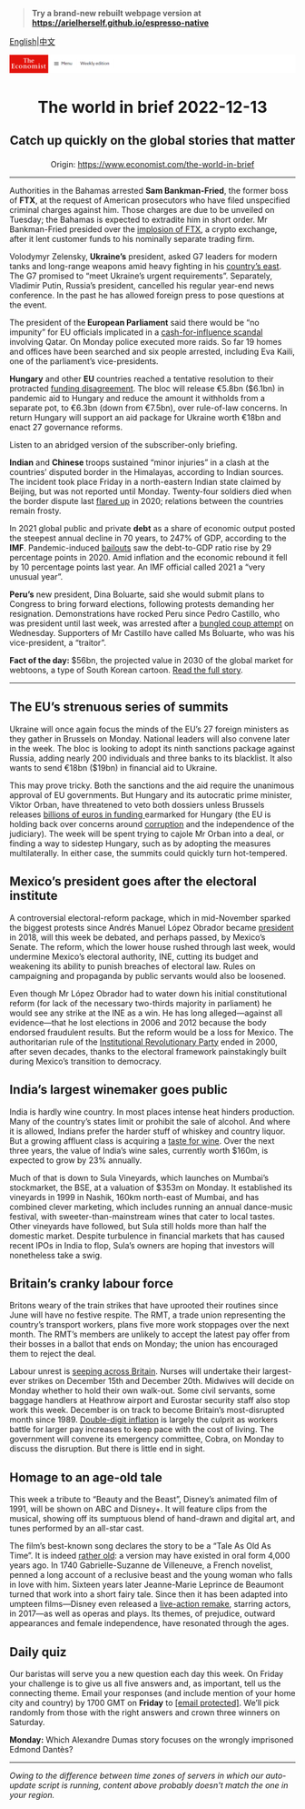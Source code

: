 > **Try a brand-new rebuilt webpage version at https://arielherself.github.io/espresso-native**

[English](https://github.com/arielherself/espresso/blob/main/README.md)|[中文](https://github-com.translate.goog/arielherself/espresso/blob/main/README.md?_x_tr_sl=en&_x_tr_tl=zh-CN&_x_tr_hl=zh-CN&_x_tr_pto=wapp)



![The Economist](menubar.png)

# <p align="center">The world in brief 2022-12-13</p>

## <p align="center">Catch up quickly on the global stories that matter</p>

<p align="center">Origin: <a href="https://www.economist.com/the-world-in-brief">https://www.economist.com/the-world-in-brief</a><hr>

Authorities in the Bahamas arrested <strong>Sam Bankman-Fried</strong>, the former boss of <strong>FTX</strong>, at the request of American prosecutors who have filed unspecified criminal charges against him. Those charges are due to be unveiled on Tuesday; the Bahamas is expected to extradite him in short order. Mr Bankman-Fried presided over the [implosion of FTX](https://www.economist.com/briefing/2022/11/17/the-failure-of-ftx-and-sam-bankman-fried-will-leave-deep-scars), a crypto exchange, after it lent customer funds to his nominally separate trading firm.

Volodymyr Zelensky, <strong>Ukraine’s</strong> president, asked G7 leaders for modern tanks and long-range weapons amid heavy fighting in his [country’s east](https://www.economist.com/europe/2022/12/06/russia-is-hurling-troops-at-the-tiny-ukrainian-town-of-bakhmut). The G7 promised to “meet Ukraine’s urgent requirements”. Separately, Vladimir Putin, Russia’s president, cancelled his regular year-end news conference. In the past he has allowed foreign press to pose questions at the event.

The president of the<strong> European Parliament</strong> said there would be “no impunity” for EU officials implicated in a [cash-for-influence scandal](https://www.economist.com/graphic-detail/2022/09/06/corruption-in-europes-health-services-is-surprisingly-common) involving Qatar. On Monday police executed more raids. So far 19 homes and offices have been searched and six people arrested, including Eva Kaili, one of the parliament’s vice-presidents.

<strong>Hungary</strong> and other <strong>EU</strong> countries reached a tentative resolution to their protracted [funding disagreement](https://www.economist.com/europe/2022/11/24/the-eu-is-withholding-aid-to-press-hungary-to-reform). The bloc will release €5.8bn ($6.1bn) in pandemic aid to Hungary and reduce the amount it withholds from a separate pot, to €6.3bn (down from €7.5bn), over rule-of-law concerns. In return Hungary will support an aid package for Ukraine worth €18bn and enact 27 governance reforms.

Listen to an abridged version of the subscriber-only briefing.

<strong>Indian</strong> and <strong>Chinese </strong>troops sustained “minor injuries” in a clash at the countries’ disputed border in the Himalayas, according to Indian sources. The incident took place Friday in a north-eastern Indian state claimed by Beijing, but was not reported until Monday. Twenty-four soldiers died when the border dispute last [flared up](https://www.economist.com/china/2022/09/22/some-progress-in-the-border-dispute-between-china-and-india) in 2020; relations between the countries remain frosty.

In 2021 global public and private <strong>debt</strong> as a share of economic output posted the steepest annual decline in 70 years, to 247% of GDP, according to the <strong>IMF</strong>. Pandemic-induced [bailouts](https://www.economist.com/finance-and-economics/2022/09/25/the-world-enters-a-new-era-bail-outs-for-everyone) saw the debt-to-GDP ratio rise by 29 percentage points in 2020. Amid inflation and the economic rebound it fell by 10 percentage points last year. An IMF official called 2021 a “very unusual year”.

<strong>Peru’s</strong> new president, Dina Boluarte, said she would submit plans to Congress to bring forward elections, following protests demanding her resignation. Demonstrations have rocked Peru since Pedro Castillo, who was president until last week, was arrested after a [bungled coup attempt](https://www.economist.com/the-americas/2022/12/07/after-a-bungled-coup-attempt-perus-president-falls) on Wednesday. Supporters of Mr Castillo have called Ms Boluarte, who was his vice-president, a “traitor”.

<strong>Fact of the day: </strong>$56bn, the projected value in 2030 of the global market for webtoons, a type of South Korean cartoon. [Read the full story](https://www.economist.com/asia/2022/12/08/japanese-manga-are-being-eclipsed-by-korean-webtoons).

----------

## The EU’s strenuous series of summits

Ukraine will once again focus the minds of the EU’s 27 foreign ministers as they gather in Brussels on Monday. National leaders will also convene later in the week. The bloc is looking to adopt its ninth sanctions package against Russia, adding nearly 200 individuals and three banks to its blacklist. It also wants to send €18bn ($19bn) in financial aid to Ukraine.

This may prove tricky. Both the sanctions and the aid require the unanimous approval of EU governments. But Hungary and its autocratic prime minister, Viktor Orban, have threatened to veto both dossiers unless Brussels releases [billions of euros in funding ](https://www.economist.com/europe/2022/11/24/the-eu-is-withholding-aid-to-press-hungary-to-reform)earmarked for Hungary (the EU is holding back over concerns around [corruption](https://www.economist.com/europe/2018/04/05/the-eu-is-tolerating-and-enabling-authoritarian-kleptocracy-in-hungary) and the independence of the judiciary). The week will be spent trying to cajole Mr Orban into a deal, or finding a way to sidestep Hungary, such as by adopting the measures multilaterally. In either case, the summits could quickly turn hot-tempered.

## Mexico’s president goes after the electoral institute

A controversial electoral-reform package, which in mid-November sparked the biggest protests since Andrés Manuel López Obrador became [president](https://www.economist.com/the-americas/2022/11/24/mexicos-president-wants-to-develop-the-poorer-south) in 2018, will this week be debated, and perhaps passed, by Mexico’s Senate. The reform, which the lower house rushed through last week, would undermine Mexico’s electoral authority, INE, cutting its budget and weakening its ability to punish breaches of electoral law. Rules on campaigning and propaganda by public servants would also be loosened.

Even though Mr López Obrador had to water down his initial constitutional reform (for lack of the necessary two-thirds majority in parliament) he would see any strike at the INE as a win. He has long alleged—against all evidence—that he lost elections in 2006 and 2012 because the body endorsed fraudulent results. But the reform would be a loss for Mexico. The authoritarian rule of the [Institutional Revolutionary Party](https://www.economist.com/the-americas/2017/11/30/jose-antonio-meade-is-the-pris-candidate-for-mexicos-presidency) ended in 2000, after seven decades, thanks to the electoral framework painstakingly built during Mexico’s transition to democracy.

## India’s largest winemaker goes public

India is hardly wine country. In most places intense heat hinders production. Many of the country’s states limit or prohibit the sale of alcohol. And where it is allowed, Indians prefer the harder stuff of whiskey and country liquor. But a growing affluent class is acquiring a [taste for wine](https://www.economist.com/business/2018/12/15/indias-wine-industry-is-growing-in-the-most-delightful-way). Over the next three years, the value of India’s wine sales, currently worth $160m, is expected to grow by 23% annually.

Much of that is down to Sula Vineyards, which launches on Mumbai’s stockmarket, the BSE, at a valuation of $353m on Monday. It established its vineyards in 1999 in Nashik, 160km north-east of Mumbai, and has combined clever marketing, which includes running an annual dance-music festival, with sweeter-than-mainstream wines that cater to local tastes. Other vineyards have followed, but Sula still holds more than half the domestic market. Despite turbulence in financial markets that has caused recent IPOs in India to flop, Sula’s owners are hoping that investors will nonetheless take a swig.

## Britain’s cranky labour force

Britons weary of the train strikes that have uprooted their routines since June will have no festive respite. The RMT, a trade union representing the country’s transport workers, plans five more work stoppages over the next month. The RMT’s members are unlikely to accept the latest pay offer from their bosses in a ballot that ends on Monday; the union has encouraged them to reject the deal.

Labour unrest is [seeping across Britain](https://www.economist.com/britain/2022/11/03/britain-faces-a-wave-of-industrial-action-this-winter). Nurses will undertake their largest-ever strikes on December 15th and December 20th. Midwives will decide on Monday whether to hold their own walk-out. Some civil servants, some baggage handlers at Heathrow airport and Eurostar security staff also stop work this week. December is on track to become Britain’s most-disrupted month since 1989. [Double-digit inflation](https://www.economist.com/graphic-detail/2022/08/17/british-inflation-hits-double-digits) is largely the culprit as workers battle for larger pay increases to keep pace with the cost of living. The government will convene its emergency committee, Cobra, on Monday to discuss the disruption. But there is little end in sight. 

## Homage to an age-old tale

This week a tribute to “Beauty and the Beast”, Disney’s animated film of 1991, will be shown on ABC and Disney+. It will feature clips from the musical, showing off its sumptuous blend of hand-drawn and digital art, and tunes performed by an all-star cast.

The film’s best-known song declares the story to be a “Tale As Old As Time”. It is indeed [rather old](https://www.economist.com/culture/2021/12/29/a-new-exhibition-shows-the-visual-debt-disney-owes-to-european-art): a version may have existed in oral form 4,000 years ago. In 1740 Gabrielle-Suzanne de Villeneuve, a French novelist, penned a long account of a reclusive beast and the young woman who falls in love with him. Sixteen years later Jeanne-Marie Leprince de Beaumont turned that work into a short fairy tale. Since then it has been adapted into umpteen films—Disney even released a [live-action remake](https://www.economist.com/books-and-arts/2019/01/05/disney-goes-back-to-the-future), starring actors, in 2017—as well as operas and plays. Its themes, of prejudice, outward appearances and female independence, have resonated through the ages.

## Daily quiz

Our baristas will serve you a new question each day this week. On Friday your challenge is to give us all five answers and, as important, tell us the connecting theme. Email your responses (and include mention of your home city and country) by 1700 GMT on <strong>Friday</strong> to [<span class="__cf_email__" data-cfemail="114064786b546261637462627e5174727e7f7e7c7862653f727e7c">[email&#160;protected]</span>](https://mail.google.com/mail/?view=cm&amp;fs=1&amp;tf=1&amp;to=QuizEspresso@economist.com). We’ll pick randomly from those with the right answers and crown three winners on Saturday.

<strong>Monday:</strong> Which Alexandre Dumas story focuses on the wrongly imprisoned Edmond Dantès?

----------

*Owing to the difference between time zones of servers in which our auto-update script is running, content above probably doesn't match the one in your region.*
